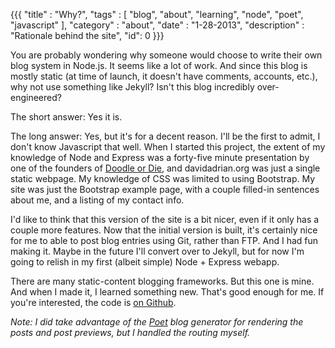 {{{
  "title" : "Why?",
  "tags"  : [ "blog", "about", "learning", "node", "poet", "javascript" ],
  "category" : "about",
  "date" : "1-28-2013",
  "description" : "Rationale behind the site",
  "id": 0
}}}

You are probably wondering why someone would choose to write their own blog system in Node.js. It seems like a lot of work. And since this blog is mostly static (at time of launch, it doesn't have comments, accounts, etc.), why not use something like Jekyll? Isn't this blog incredibly over-engineered?

The short answer: Yes it is.

<!-- more -->

The long answer: Yes, but it's for a decent reason. I'll be the first to admit, I don't know Javascript that well. When I started this project, the extent of my knowledge of Node and Express was a forty-five minute presentation by one of the founders of [Doodle or Die](http://www.doodleordie.com), and davidadrian.org was just a single static webpage. My knowledge of CSS was limited to using Bootstrap. My site was just the Bootstrap example page, with a couple filled-in sentences about me, and a listing of my contact info. 

I'd like to think that this version of the site is a bit nicer, even if it only has a couple more features. Now that the initial version is built, it's certainly nice for me to able to post blog entries using Git, rather than FTP. And I had fun making it. Maybe in the future I'll convert over to Jekyll, but for now I'm going to relish in my first (albeit simple) Node + Express webapp.

There are many static-content blogging frameworks. But this one is mine. And when I made it, I learned something new. That's good enough for me. If you're interested, the code is [on Github](http://github.com/dadrian/davidadrian-website).

*Note: I did take advantage of the [Poet](http://jsantell.github.com/poet) blog generator for rendering the posts and post previews, but I handled the routing myself.*
